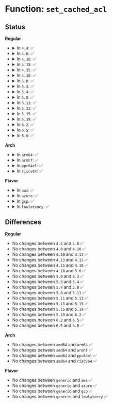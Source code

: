 # Function: <code>set_cached_acl</code>

## Status
<b>Regular</b>
<ul>
<li>
<details>
<summary>In <code>4.4</code>: ✅</summary>

```c
void set_cached_acl(struct inode *inode, int type, struct posix_acl *acl);
```

**Collision:** Unique Global

**Inline:** No

**Transformation:** False

**Instances:**

```
In fs/posix_acl.c (ffffffff8126e0c0)
Location: fs/posix_acl.c:58
Inline: False
Direct callers:
  - fs/posix_acl.c:simple_set_acl
  - fs/posix_acl.c:simple_acl_create
  - fs/posix_acl.c:simple_acl_create
  - fs/ext4/acl.c:__ext4_set_acl
  - fs/ext4/acl.c:ext4_get_acl
```
**Symbols:**

```
ffffffff8126e0c0-ffffffff8126e142: set_cached_acl (STB_GLOBAL)
```
</details>
</li>
<li>
<details>
<summary>In <code>4.8</code>: ✅</summary>

```c
void set_cached_acl(struct inode *inode, int type, struct posix_acl *acl);
```

**Collision:** Unique Global

**Inline:** No

**Transformation:** False

**Instances:**

```
In fs/posix_acl.c (ffffffff81299880)
Location: fs/posix_acl.c:61
Inline: False
Direct callers:
  - fs/posix_acl.c:simple_acl_create
  - fs/posix_acl.c:simple_acl_create
  - fs/posix_acl.c:simple_set_acl
  - fs/ext4/acl.c:__ext4_set_acl
```
**Symbols:**

```
ffffffff81299880-ffffffff812998d4: set_cached_acl (STB_GLOBAL)
```
</details>
</li>
<li>
<details>
<summary>In <code>4.10</code>: ✅</summary>

```c
void set_cached_acl(struct inode *inode, int type, struct posix_acl *acl);
```

**Collision:** Unique Global

**Inline:** No

**Transformation:** False

**Instances:**

```
In fs/posix_acl.c (ffffffff812ae3a0)
Location: fs/posix_acl.c:61
Inline: False
Direct callers:
  - fs/posix_acl.c:simple_acl_create
  - fs/posix_acl.c:simple_acl_create
  - fs/posix_acl.c:simple_set_acl
  - fs/ext4/acl.c:__ext4_set_acl
```
**Symbols:**

```
ffffffff812ae3a0-ffffffff812ae3f4: set_cached_acl (STB_GLOBAL)
```
</details>
</li>
<li>
<details>
<summary>In <code>4.13</code>: ✅</summary>

```c
void set_cached_acl(struct inode *inode, int type, struct posix_acl *acl);
```

**Collision:** Unique Global

**Inline:** No

**Transformation:** False

**Instances:**

```
In fs/posix_acl.c (ffffffff812bb9b0)
Location: fs/posix_acl.c:62
Inline: False
Direct callers:
  - fs/posix_acl.c:simple_acl_create
  - fs/posix_acl.c:simple_acl_create
  - fs/posix_acl.c:simple_set_acl
  - fs/ext4/acl.c:__ext4_set_acl
```
**Symbols:**

```
ffffffff812bb9b0-ffffffff812bba04: set_cached_acl (STB_GLOBAL)
```
</details>
</li>
<li>
<details>
<summary>In <code>4.15</code>: ✅</summary>

```c
void set_cached_acl(struct inode *inode, int type, struct posix_acl *acl);
```

**Collision:** Unique Global

**Inline:** No

**Transformation:** False

**Instances:**

```
In fs/posix_acl.c (ffffffff812df2a0)
Location: fs/posix_acl.c:62
Inline: False
Direct callers:
  - fs/posix_acl.c:simple_acl_create
  - fs/posix_acl.c:simple_acl_create
  - fs/posix_acl.c:simple_set_acl
  - fs/ext4/acl.c:__ext4_set_acl
```
**Symbols:**

```
ffffffff812df2a0-ffffffff812df2f4: set_cached_acl (STB_GLOBAL)
```
</details>
</li>
<li>
<details>
<summary>In <code>4.18</code>: ✅</summary>

```c
void set_cached_acl(struct inode *inode, int type, struct posix_acl *acl);
```

**Collision:** Unique Global

**Inline:** No

**Transformation:** False

**Instances:**

```
In fs/posix_acl.c (ffffffff8130b0f0)
Location: fs/posix_acl.c:62
Inline: False
Direct callers:
  - fs/posix_acl.c:simple_acl_create
  - fs/posix_acl.c:simple_acl_create
  - fs/posix_acl.c:simple_set_acl
  - fs/ext4/acl.c:__ext4_set_acl
```
**Symbols:**

```
ffffffff8130b0f0-ffffffff8130b150: set_cached_acl (STB_GLOBAL)
```
</details>
</li>
<li>
<details>
<summary>In <code>5.0</code>: ✅</summary>

```c
void set_cached_acl(struct inode *inode, int type, struct posix_acl *acl);
```

**Collision:** Unique Global

**Inline:** No

**Transformation:** False

**Instances:**

```
In fs/posix_acl.c (ffffffff81320930)
Location: fs/posix_acl.c:62
Inline: False
Direct callers:
  - fs/posix_acl.c:simple_acl_create
  - fs/posix_acl.c:simple_acl_create
  - fs/posix_acl.c:simple_set_acl
  - fs/ext4/acl.c:__ext4_set_acl
```
**Symbols:**

```
ffffffff81320930-ffffffff81320990: set_cached_acl (STB_GLOBAL)
```
</details>
</li>
<li>
<details>
<summary>In <code>5.3</code>: ✅</summary>

```c
void set_cached_acl(struct inode *inode, int type, struct posix_acl *acl);
```

**Collision:** Unique Global

**Inline:** No

**Transformation:** False

**Instances:**

```
In fs/posix_acl.c (ffffffff813481e0)
Location: fs/posix_acl.c:63
Inline: False
Direct callers:
  - fs/posix_acl.c:simple_acl_create
  - fs/posix_acl.c:simple_acl_create
  - fs/posix_acl.c:simple_set_acl
  - fs/ext4/acl.c:__ext4_set_acl
```
**Symbols:**

```
ffffffff813481e0-ffffffff81348240: set_cached_acl (STB_GLOBAL)
```
</details>
</li>
<li>
<details>
<summary>In <code>5.4</code>: ✅</summary>

```c
void set_cached_acl(struct inode *inode, int type, struct posix_acl *acl);
```

**Collision:** Unique Global

**Inline:** No

**Transformation:** False

**Instances:**

```
In fs/posix_acl.c (ffffffff81360480)
Location: fs/posix_acl.c:63
Inline: False
Direct callers:
  - fs/posix_acl.c:simple_acl_create
  - fs/posix_acl.c:simple_acl_create
  - fs/posix_acl.c:simple_set_acl
  - fs/ext4/acl.c:__ext4_set_acl
```
**Symbols:**

```
ffffffff81360480-ffffffff813604e0: set_cached_acl (STB_GLOBAL)
```
</details>
</li>
<li>
<details>
<summary>In <code>5.8</code>: ✅</summary>

```c
void set_cached_acl(struct inode *inode, int type, struct posix_acl *acl);
```

**Collision:** Unique Global

**Inline:** No

**Transformation:** False

**Instances:**

```
In fs/posix_acl.c (ffffffff813a5fb0)
Location: fs/posix_acl.c:63
Inline: False
Direct callers:
  - fs/posix_acl.c:simple_acl_create
  - fs/posix_acl.c:simple_acl_create
  - fs/posix_acl.c:simple_set_acl
  - fs/ext4/acl.c:__ext4_set_acl
```
**Symbols:**

```
ffffffff813a5fb0-ffffffff813a6070: set_cached_acl (STB_GLOBAL)
```
</details>
</li>
<li>
<details>
<summary>In <code>5.11</code>: ✅</summary>

```c
void set_cached_acl(struct inode *inode, int type, struct posix_acl *acl);
```

**Collision:** Unique Global

**Inline:** No

**Transformation:** False

**Instances:**

```
In fs/posix_acl.c (ffffffff813b6d00)
Location: fs/posix_acl.c:63
Inline: False
Direct callers:
  - fs/posix_acl.c:simple_acl_create
  - fs/posix_acl.c:simple_acl_create
  - fs/posix_acl.c:simple_set_acl
  - fs/ext4/acl.c:__ext4_set_acl
```
**Symbols:**

```
ffffffff813b6d00-ffffffff813b6dc0: set_cached_acl (STB_GLOBAL)
```
</details>
</li>
<li>
<details>
<summary>In <code>5.13</code>: ✅</summary>

```c
void set_cached_acl(struct inode *inode, int type, struct posix_acl *acl);
```

**Collision:** Unique Global

**Inline:** No

**Transformation:** False

**Instances:**

```
In fs/posix_acl.c (ffffffff813bdd60)
Location: fs/posix_acl.c:63
Inline: False
Direct callers:
  - fs/posix_acl.c:simple_acl_create
  - fs/posix_acl.c:simple_acl_create
  - fs/posix_acl.c:simple_set_acl
  - fs/ext4/acl.c:__ext4_set_acl
```
**Symbols:**

```
ffffffff813bdd60-ffffffff813bde1a: set_cached_acl (STB_GLOBAL)
```
</details>
</li>
<li>
<details>
<summary>In <code>5.15</code>: ✅</summary>

```c
void set_cached_acl(struct inode *inode, int type, struct posix_acl *acl);
```

**Collision:** Unique Global

**Inline:** No

**Transformation:** False

**Instances:**

```
In fs/posix_acl.c (ffffffff8140db90)
Location: fs/posix_acl.c:74
Inline: False
Direct callers:
  - fs/posix_acl.c:simple_acl_create
  - fs/posix_acl.c:simple_acl_create
  - fs/posix_acl.c:simple_set_acl
  - fs/ext4/acl.c:__ext4_set_acl
```
**Symbols:**

```
ffffffff8140db90-ffffffff8140dc47: set_cached_acl (STB_GLOBAL)
```
</details>
</li>
<li>
<details>
<summary>In <code>5.19</code>: ✅</summary>

```c
void set_cached_acl(struct inode *inode, int type, struct posix_acl *acl);
```

**Collision:** Unique Global

**Inline:** No

**Transformation:** False

**Instances:**

```
In fs/posix_acl.c (ffffffff81483130)
Location: fs/posix_acl.c:75
Inline: False
Direct callers:
  - fs/posix_acl.c:simple_acl_create
  - fs/posix_acl.c:simple_acl_create
  - fs/posix_acl.c:simple_set_acl
  - fs/ext4/acl.c:__ext4_set_acl
```
**Symbols:**

```
ffffffff81483130-ffffffff814831f7: set_cached_acl (STB_GLOBAL)
```
</details>
</li>
<li>
<details>
<summary>In <code>6.2</code>: ✅</summary>

```c
void set_cached_acl(struct inode *inode, int type, struct posix_acl *acl);
```

**Collision:** Unique Global

**Inline:** No

**Transformation:** False

**Instances:**

```
In fs/posix_acl.c (ffffffff815163d0)
Location: fs/posix_acl.c:81
Inline: False
Direct callers:
  - fs/posix_acl.c:simple_acl_create
  - fs/posix_acl.c:simple_acl_create
  - fs/posix_acl.c:simple_set_acl
  - fs/ext4/acl.c:__ext4_set_acl
```
**Symbols:**

```
ffffffff815163d0-ffffffff81516497: set_cached_acl (STB_GLOBAL)
```
</details>
</li>
<li>
<details>
<summary>In <code>6.5</code>: ✅</summary>

```c
void set_cached_acl(struct inode *inode, int type, struct posix_acl *acl);
```

**Collision:** Unique Global

**Inline:** No

**Transformation:** False

**Instances:**

```
In fs/posix_acl.c (ffffffff8154dd50)
Location: fs/posix_acl.c:82
Inline: False
Direct callers:
  - fs/posix_acl.c:simple_acl_create
  - fs/posix_acl.c:simple_acl_create
  - fs/posix_acl.c:simple_set_acl
  - fs/ext4/acl.c:__ext4_set_acl
```
**Symbols:**

```
ffffffff8154dd50-ffffffff8154de18: set_cached_acl (STB_GLOBAL)
```
</details>
</li>
<li>
<details>
<summary>In <code>6.8</code>: ✅</summary>

```c
void set_cached_acl(struct inode *inode, int type, struct posix_acl *acl);
```

**Collision:** Unique Global

**Inline:** No

**Transformation:** False

**Instances:**

```
In fs/posix_acl.c (ffffffff81583ba0)
Location: fs/posix_acl.c:82
Inline: False
Direct callers:
  - fs/posix_acl.c:simple_acl_create
  - fs/posix_acl.c:simple_acl_create
  - fs/posix_acl.c:simple_set_acl
  - fs/ext4/acl.c:__ext4_set_acl
```
**Symbols:**

```
ffffffff81583ba0-ffffffff81583c68: set_cached_acl (STB_GLOBAL)
```
</details>
</li>
</ul>
<b>Arch</b>
<ul>
<li>
<details>
<summary>In <code>arm64</code>: ✅</summary>

```c
void set_cached_acl(struct inode *inode, int type, struct posix_acl *acl);
```

**Collision:** Unique Global

**Inline:** No

**Transformation:** False

**Instances:**

```
In fs/posix_acl.c (ffff8000104268a8)
Location: fs/posix_acl.c:63
Inline: False
Direct callers:
  - fs/posix_acl.c:simple_acl_create
  - fs/posix_acl.c:simple_acl_create
  - fs/posix_acl.c:simple_set_acl
  - fs/ext4/acl.c:__ext4_set_acl
```
**Symbols:**

```
ffff8000104268a8-ffff800010426950: set_cached_acl (STB_GLOBAL)
```
</details>
</li>
<li>
<details>
<summary>In <code>armhf</code>: ✅</summary>

```c
void set_cached_acl(struct inode *inode, int type, struct posix_acl *acl);
```

**Collision:** Unique Global

**Inline:** No

**Transformation:** False

**Instances:**

```
In fs/posix_acl.c (c05ef594)
Location: fs/posix_acl.c:63
Inline: False
Direct callers:
  - fs/posix_acl.c:simple_acl_create
  - fs/posix_acl.c:simple_acl_create
  - fs/posix_acl.c:simple_set_acl
  - fs/ext4/acl.c:__ext4_set_acl
```
**Symbols:**

```
c05ef594-c05ef630: set_cached_acl (STB_GLOBAL)
```
</details>
</li>
<li>
<details>
<summary>In <code>ppc64el</code>: ✅</summary>

```c
void set_cached_acl(struct inode *inode, int type, struct posix_acl *acl);
```

**Collision:** Unique Global

**Inline:** No

**Transformation:** False

**Instances:**

```
In fs/posix_acl.c (c000000000535f30)
Location: fs/posix_acl.c:63
Inline: False
Direct callers:
  - fs/posix_acl.c:simple_acl_create
  - fs/posix_acl.c:simple_acl_create
  - fs/posix_acl.c:simple_set_acl
  - fs/ext4/acl.c:__ext4_set_acl
```
**Symbols:**

```
c000000000535f30-c00000000053600c: set_cached_acl (STB_GLOBAL)
```
</details>
</li>
<li>
<details>
<summary>In <code>riscv64</code>: ✅</summary>

```c
void set_cached_acl(struct inode *inode, int type, struct posix_acl *acl);
```

**Collision:** Unique Global

**Inline:** No

**Transformation:** False

**Instances:**

```
In fs/posix_acl.c (ffffffe0002c5294)
Location: fs/posix_acl.c:63
Inline: False
Direct callers:
  - fs/posix_acl.c:simple_acl_create
  - fs/posix_acl.c:simple_acl_create
  - fs/posix_acl.c:simple_set_acl
  - fs/ext4/acl.c:__ext4_set_acl
```
**Symbols:**

```
ffffffe0002c5294-ffffffe0002c5310: set_cached_acl (STB_GLOBAL)
```
</details>
</li>
</ul>
<b>Flavor</b>
<ul>
<li>
<details>
<summary>In <code>aws</code>: ✅</summary>

```c
void set_cached_acl(struct inode *inode, int type, struct posix_acl *acl);
```

**Collision:** Unique Global

**Inline:** No

**Transformation:** False

**Instances:**

```
In fs/posix_acl.c (ffffffff81358a60)
Location: fs/posix_acl.c:63
Inline: False
Direct callers:
  - fs/posix_acl.c:simple_acl_create
  - fs/posix_acl.c:simple_acl_create
  - fs/posix_acl.c:simple_set_acl
  - fs/ext4/acl.c:__ext4_set_acl
```
**Symbols:**

```
ffffffff81358a60-ffffffff81358ac0: set_cached_acl (STB_GLOBAL)
```
</details>
</li>
<li>
<details>
<summary>In <code>azure</code>: ✅</summary>

```c
void set_cached_acl(struct inode *inode, int type, struct posix_acl *acl);
```

**Collision:** Unique Global

**Inline:** No

**Transformation:** False

**Instances:**

```
In fs/posix_acl.c (ffffffff81349710)
Location: fs/posix_acl.c:63
Inline: False
Direct callers:
  - fs/posix_acl.c:simple_acl_create
  - fs/posix_acl.c:simple_acl_create
  - fs/posix_acl.c:simple_set_acl
  - fs/ext4/acl.c:__ext4_set_acl
```
**Symbols:**

```
ffffffff81349710-ffffffff81349770: set_cached_acl (STB_GLOBAL)
```
</details>
</li>
<li>
<details>
<summary>In <code>gcp</code>: ✅</summary>

```c
void set_cached_acl(struct inode *inode, int type, struct posix_acl *acl);
```

**Collision:** Unique Global

**Inline:** No

**Transformation:** False

**Instances:**

```
In fs/posix_acl.c (ffffffff81356530)
Location: fs/posix_acl.c:63
Inline: False
Direct callers:
  - fs/posix_acl.c:simple_acl_create
  - fs/posix_acl.c:simple_acl_create
  - fs/posix_acl.c:simple_set_acl
  - fs/ext4/acl.c:__ext4_set_acl
```
**Symbols:**

```
ffffffff81356530-ffffffff81356590: set_cached_acl (STB_GLOBAL)
```
</details>
</li>
<li>
<details>
<summary>In <code>lowlatency</code>: ✅</summary>

```c
void set_cached_acl(struct inode *inode, int type, struct posix_acl *acl);
```

**Collision:** Unique Global

**Inline:** No

**Transformation:** False

**Instances:**

```
In fs/posix_acl.c (ffffffff81369c10)
Location: fs/posix_acl.c:63
Inline: False
Direct callers:
  - fs/posix_acl.c:simple_acl_create
  - fs/posix_acl.c:simple_acl_create
  - fs/posix_acl.c:simple_set_acl
  - fs/ext4/acl.c:__ext4_set_acl
```
**Symbols:**

```
ffffffff81369c10-ffffffff81369c70: set_cached_acl (STB_GLOBAL)
```
</details>
</li>
</ul>

## Differences
<b>Regular</b>
<ul>
<li>
No changes between <code>4.4</code> and <code>4.8</code> ✅
</li>
<li>
No changes between <code>4.8</code> and <code>4.10</code> ✅
</li>
<li>
No changes between <code>4.10</code> and <code>4.13</code> ✅
</li>
<li>
No changes between <code>4.13</code> and <code>4.15</code> ✅
</li>
<li>
No changes between <code>4.15</code> and <code>4.18</code> ✅
</li>
<li>
No changes between <code>4.18</code> and <code>5.0</code> ✅
</li>
<li>
No changes between <code>5.0</code> and <code>5.3</code> ✅
</li>
<li>
No changes between <code>5.3</code> and <code>5.4</code> ✅
</li>
<li>
No changes between <code>5.4</code> and <code>5.8</code> ✅
</li>
<li>
No changes between <code>5.8</code> and <code>5.11</code> ✅
</li>
<li>
No changes between <code>5.11</code> and <code>5.13</code> ✅
</li>
<li>
No changes between <code>5.13</code> and <code>5.15</code> ✅
</li>
<li>
No changes between <code>5.15</code> and <code>5.19</code> ✅
</li>
<li>
No changes between <code>5.19</code> and <code>6.2</code> ✅
</li>
<li>
No changes between <code>6.2</code> and <code>6.5</code> ✅
</li>
<li>
No changes between <code>6.5</code> and <code>6.8</code> ✅
</li>
</ul>
<b>Arch</b>
<ul>
<li>
No changes between <code>amd64</code> and <code>arm64</code> ✅
</li>
<li>
No changes between <code>amd64</code> and <code>armhf</code> ✅
</li>
<li>
No changes between <code>amd64</code> and <code>ppc64el</code> ✅
</li>
<li>
No changes between <code>amd64</code> and <code>riscv64</code> ✅
</li>
</ul>
<b>Flavor</b>
<ul>
<li>
No changes between <code>generic</code> and <code>aws</code> ✅
</li>
<li>
No changes between <code>generic</code> and <code>azure</code> ✅
</li>
<li>
No changes between <code>generic</code> and <code>gcp</code> ✅
</li>
<li>
No changes between <code>generic</code> and <code>lowlatency</code> ✅
</li>
</ul>
